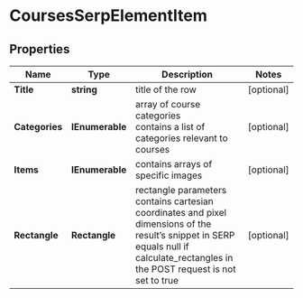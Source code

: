 # CoursesSerpElementItem


## Properties

| Name | Type | Description | Notes |
|------------ | ------------- | ------------- | -------------|
**Title** | **string** | title of the row |[optional]|
**Categories** | **IEnumerable<string>** | array of course categories<br>contains a list of categories relevant to courses |[optional]|
**Items** | **IEnumerable<CoursesElement>** | contains arrays of specific images |[optional]|
**Rectangle** | **Rectangle** | rectangle parameters<br>contains cartesian coordinates and pixel dimensions of the result’s snippet in SERP<br>equals null if calculate_rectangles in the POST request is not set to true |[optional]|